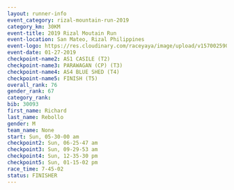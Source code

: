 ```yaml
---
layout: runner-info 
event_category: rizal-mountain-run-2019 
category_km: 30KM 
event-title: 2019 Rizal Moutain Run 
event-location: San Mateo, Rizal Philippines 
event-logo: https://res.cloudinary.com/raceyaya/image/upload/v1570025909/logo/rizal-mountain_gkfete.jpg 
event-date: 01-27-2019 
checkpoint-name2: AS1 CASILE (T2) 
checkpoint-name3: PARAWAGAN (CP) (T3) 
checkpoint-name4: AS4 BLUE SHED (T4) 
checkpoint-name5: FINISH (T5) 
overall_rank: 76
gender_rank: 67
category_rank: 
bib: 30093
first_name: Richard
last_name: Rebollo
gender: M
team_name: None
start: Sun, 05-30-00 am
checkpoint2: Sun, 06-25-47 am
checkpoint3: Sun, 09-29-53 am
checkpoint4: Sun, 12-35-30 pm
checkpoint5: Sun, 01-15-02 pm
race_time: 7-45-02
status: FINISHER
---
```

